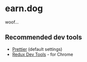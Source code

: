 # earn.dog

woof...

## Recommended dev tools

- [Prettier](https://marketplace.visualstudio.com/items?itemName=esbenp.prettier-vscode) (default settings)
- [Redux Dev Tools](https://chrome.google.com/webstore/detail/redux-devtools/lmhkpmbekcpmknklioeibfkpmmfibljd?hl=en) - for Chrome

